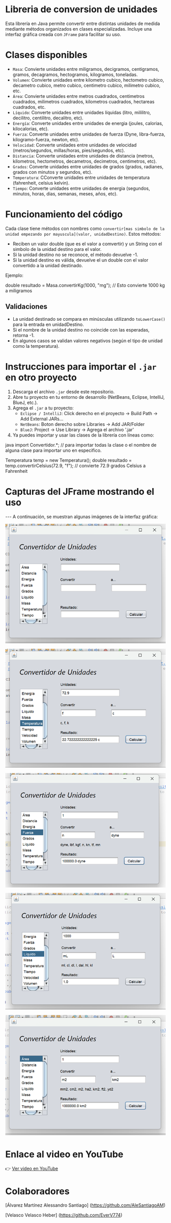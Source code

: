 # Libreria de conversion de unidades

Esta librería en Java permite convertir entre distintas unidades de medida mediante métodos organizados en clases especializadas. Incluye una interfaz gráfica creada con `JFrame` para facilitar su uso.

# Clases disponibles

- `Masa`: Convierte unidades entre miligramos, decigramos, centigramos, gramos, decagramos, hectogramos,  kilogramos, toneladas.
- `Volumen`: Convierte unidades entre kilometro cubico, hectometro cubico, decametro cubico, metro cubico, centimetro cubico, milimetro cubico, etc.
- `Área`: Convierte unidades entre metros cuadrados, centimetros cuadrados, milimetros cuadrados, kilometros cuadrados, hectareas cuadrados, etc.
- `Líquido`: Converte unidades entre unidades líquidas (litro, mililitro, decilitro, centilitro, decalitro, etc).
- `Energía`: Converte unidades entre unidades de energia (joules, calorias, kilocalorias, etc).
- `Fuerza`: Converte unidades entre unidades de fuerza (Dyne, libra-fuerza, kilogramo-fuerza, newton, etc).
- `Velocidad`: Converte unidades entre unidades de velocidad (metros/segundos, millas/horas, pies/segundos, etc).
- `Distancia`: Converte unidades entre unidades de distancia (metros, kilometros, hectometros, decametros, decimetros, centimetros, etc).
- `Grados`: Converte unidades entre unidades de grados (grados, radianes, grados con minutos y segundos, etc).
- `Temperatura`: CConverte unidades entre unidades de temperatura (fahrenheit, celsius kelvin).
- `Tiempo`: Converte unidades entre unidades de energia (segundos, minutos, horas, dias, semanas, meses, años, etc).

# Funcionamiento del código

Cada clase tiene métodos con nombres como `convertir[mas simbolo de la unidad empezando por mayuscula](valor, unidadDestino)`. Estos métodos:
- Reciben un valor double (que es el valor a comvertir) y un String con el simbolo de la unidad destino para el valor.
- Si la unidad destino no se reconoce, el método devuelve -1.
- Si la unidad destino es válida, devuelve el un double con el valor convertido a la unidad destinado.

Ejemplo:

double resultado = Masa.convertirKg(1000, "mg");  // Esto convierte 1000 kg a miligramos


## Validaciones

- La unidad destinado se compara en minúsculas utilizando `toLowerCase()` para la entrada en unidadDestino.
- Si el nombre de la unidad destino no coincide con las esperadas, retorna -1.
- En algunos casos se validan valores negativos (según el tipo de unidad como la temperatura).

# Instrucciones para importar el `.jar` en otro proyecto

1. Descarga el archivo `.jar` desde este repositorio.
2. Abre tu proyecto en tu entorno de desarrollo (NetBeans, Eclipse, IntelliJ, BlueJ, etc.).
3. Agrega el `.jar` a tu proyecto:
   - `Eclipse / IntelliJ`: Click derecho en el proyecto -> Build Path -> Add External JARs...
   - `NetBeans`: Boton derecho sobre Libraries -> Add JAR/Folder
   - `BlueJ`: Project -> Use Library -> Agrega el archivo '.jar'
4. Ya puedes importar y usar las clases de la librería con líneas como:

java
import Convertidor.*;  // para importar todas la clase o el nombre de alguna clase para importar uno en especifico.

Temperatura temp = new Temperatura();
double resultado = temp.convertirCelsius(72.9, "f");  // convierte 72.9 grados Celsius a Fahrenheit


# Capturas del JFrame mostrando el uso

--- A continuación, se muestran algunas imágenes de la interfaz gráfica:

![Menú principal](imagenes/jframe_menu.png)

![Conversión de temperatura](imagenes/conversion_temperatura.png)

![Conversion de fuerza](imagenes/conversion_fuerza.png)

![Conversion de liquidos](imagenes/conversion_liquido.png)

![Conversion de area](imagenes/conversion_area.png)

# Enlace al video en YouTube

👉 [Ver video en YouTube](https://www.youtube.com/watch?v=AN5hlwElR_M)

# Colaboradores

[Álvarez Martínez Alessandro Santiago] (https://github.com/AleSantiagoAM)

[Velasco Velasco Heber] (https://github.com/EverV774)
